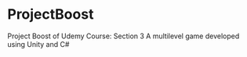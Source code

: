 # ProjectBoost
Project Boost of Udemy Course: Section 3
A multilevel game developed using Unity and C#
